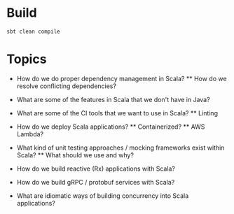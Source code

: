 # Build
```
sbt clean compile
```

# Topics
* How do we do proper dependency management in Scala?
** How do we resolve conflicting dependencies?

* What are some of the features in Scala that we don't have in Java?
* What are some of the CI tools that we want to use in Scala?
** Linting

* How do we deploy Scala applications?
** Containerized?
** AWS Lambda?

* What kind of unit testing approaches / mocking frameworks exist within Scala?
** What should we use and why?

* How do we build reactive (Rx) applications with Scala?
* How do we build gRPC / protobuf services with Scala?
* What are idiomatic ways of building concurrency into Scala applications?
